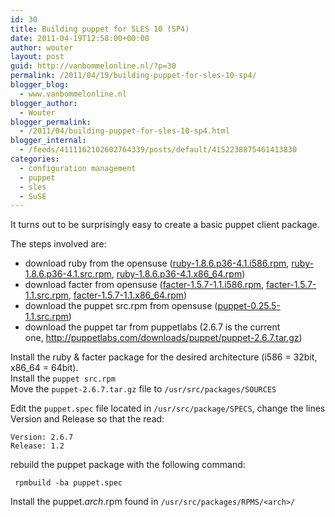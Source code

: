 ```yaml
---
id: 30
title: Building puppet for SLES 10 (SP4)
date: 2011-04-19T12:58:00+00:00
author: wouter
layout: post
guid: http://vanbommelonline.nl/?p=30
permalink: /2011/04/19/building-puppet-for-sles-10-sp4/
blogger_blog:
  - www.vanbommelonline.nl
blogger_author:
  - Wouter
blogger_permalink:
  - /2011/04/building-puppet-for-sles-10-sp4.html
blogger_internal:
  - /feeds/4111162102602764339/posts/default/4152238875461413830
categories:
  - configuration management
  - puppet
  - sles
  - SuSE
---
```

It turns out to be surprisingly easy to create a basic puppet client package.

The steps involved are:  
 - download ruby from the opensuse ([ruby-1.8.6.p36-4.1.i586.rpm](http://software.opensuse.org/search/download?base=ALL&file=openSUSE%3A%2Finfrastructure%2FSLE_10%2Fi586%2Fruby-1.8.6.p36-4.1.i586.rpm&query=%22ruby%22),&nbsp;[ruby-1.8.6.p36-4.1.src.rpm](http://software.opensuse.org/search/download?base=ALL&file=openSUSE%3A%2Finfrastructure%2FSLE_10%2Fsrc%2Fruby-1.8.6.p36-4.1.src.rpm&query=%22ruby%22),&nbsp;[ruby-1.8.6.p36-4.1.x86_64.rpm](http://software.opensuse.org/search/download?base=ALL&file=openSUSE%3A%2Finfrastructure%2FSLE_10%2Fx86_64%2Fruby-1.8.6.p36-4.1.x86_64.rpm&query=%22ruby%22))  
 - download facter from opensuse ([facter-1.5.7-1.1.i586.rpm](http://software.opensuse.org/search/download?base=ALL&file=system%3A%2Fmanagement%2FSLE_10%2Fi586%2Ffacter-1.5.7-1.1.i586.rpm&query=facter),&nbsp;[facter-1.5.7-1.1.src.rpm](http://software.opensuse.org/search/download?base=ALL&file=system%3A%2Fmanagement%2FSLE_10%2Fsrc%2Ffacter-1.5.7-1.1.src.rpm&query=facter),&nbsp;[facter-1.5.7-1.1.x86_64.rpm](http://software.opensuse.org/search/download?base=ALL&file=system%3A%2Fmanagement%2FSLE_10%2Fx86_64%2Ffacter-1.5.7-1.1.x86_64.rpm&query=facter))  
 - download the puppet src.rpm from opensuse ([puppet-0.25.5-1.1.src.rpm](http://software.opensuse.org/search/download?base=ALL&file=system%3A%2Fmanagement%2FSLE_10%2Fsrc%2Fpuppet-0.25.5-1.1.src.rpm&query=puppet))  
 - download the puppet tar from puppetlabs (2.6.7 is the current one,&nbsp;<http://puppetlabs.com/downloads/puppet/puppet-2.6.7.tar.gz>)

Install the ruby & facter package for the desired architecture (i586 = 32bit, x86_64 = 64bit).  
Install the `puppet src.rpm`  
Move the `puppet-2.6.7.tar.gz` file to `/usr/src/packages/SOURCES`

Edit the `puppet.spec` file located in `/usr/src/package/SPECS`, change the lines Version and Release so that the read:

    Version: 2.6.7  
    Release: 1.2

  rebuild the puppet package with the following command:

     rpmbuild -ba puppet.spec

 Install the puppet.*arch*.rpm found in `/usr/src/packages/RPMS/<arch>/`
